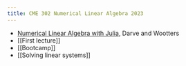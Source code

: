 ```yaml
---
title: CME 302 Numerical Linear Algebra 2023
---
```

- [Numerical Linear Algebra with Julia](https://play.google.com/books/reader?id=lt9BEAAAQBAJ&pg=GBS.PR1), Darve and Wootters
- [[First lecture]]
- [[Bootcamp]]
- [[Solving linear systems]]